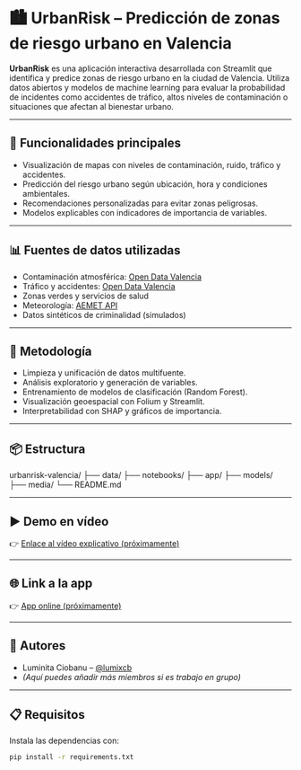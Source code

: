 # 🏙️ UrbanRisk – Predicción de zonas de riesgo urbano en Valencia

**UrbanRisk** es una aplicación interactiva desarrollada con Streamlit que identifica y predice zonas de riesgo urbano en la ciudad de Valencia. Utiliza datos abiertos y modelos de machine learning para evaluar la probabilidad de incidentes como accidentes de tráfico, altos niveles de contaminación o situaciones que afectan al bienestar urbano.

---

## 🚀 Funcionalidades principales

- Visualización de mapas con niveles de contaminación, ruido, tráfico y accidentes.
- Predicción del riesgo urbano según ubicación, hora y condiciones ambientales.
- Recomendaciones personalizadas para evitar zonas peligrosas.
- Modelos explicables con indicadores de importancia de variables.

---

## 📊 Fuentes de datos utilizadas

- Contaminación atmosférica: [Open Data Valencia](https://valencia.opendatasoft.com/explore/dataset/qualitat-de-laire)
- Tráfico y accidentes: [Open Data Valencia](https://valencia.opendatasoft.com/explore/dataset/dades-trafic)
- Zonas verdes y servicios de salud
- Meteorología: [AEMET API](https://opendata.aemet.es/)
- Datos sintéticos de criminalidad (simulados)

---

## 🧠 Metodología

- Limpieza y unificación de datos multifuente.
- Análisis exploratorio y generación de variables.
- Entrenamiento de modelos de clasificación (Random Forest).
- Visualización geoespacial con Folium y Streamlit.
- Interpretabilidad con SHAP y gráficos de importancia.

---

## 📦 Estructura

urbanrisk-valencia/
├── data/
├── notebooks/
├── app/
├── models/
├── media/
└── README.md


---

## ▶️ Demo en vídeo

👉 [Enlace al vídeo explicativo (próximamente)](#)

---

## 🌐 Link a la app

👉 [App online (próximamente)](#)

---

## 👥 Autores

- Luminita Ciobanu – [@lumixcb](https://github.com/lumixcb)
- *(Aquí puedes añadir más miembros si es trabajo en grupo)*

---

## 📋 Requisitos

Instala las dependencias con:

```bash
pip install -r requirements.txt
